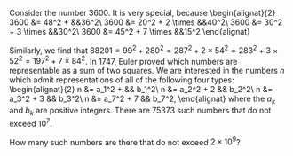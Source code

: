 Consider the number $3600$. It is very special, because
\begin{alignat}{2}
3600 &= 48^2 + &&36^2\\
3600 &= 20^2 + 2 \times &&40^2\\
3600 &= 30^2 + 3 \times &&30^2\\
3600 &= 45^2 + 7 \times &&15^2
\end{alignat}

Similarly, we find that $88201 = 99^2 + 280^2 = 287^2 + 2 \times 54^2 = 283^2 + 3 \times 52^2 = 197^2 + 7 \times 84^2$.
In 1747, Euler proved which numbers are representable as a sum of two squares.
We are interested in the numbers $n$ which admit representations of all of the following four types:
\begin{alignat}{2}
n &= a_1^2 + && b_1^2\\
n &= a_2^2 + 2 && b_2^2\\
n &= a_3^2 + 3 && b_3^2\\
n &= a_7^2 + 7 && b_7^2,
\end{alignat}
where the $a_k$ and $b_k$ are positive integers.
There are $75373$ such numbers that do not exceed $10^7$.

How many such numbers are there that do not exceed $2 \times 10^9$?
